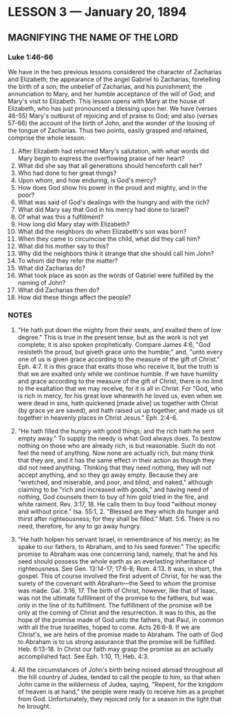 # LESSON 3 — January 20, 1894

## MAGNIFYING THE NAME OF THE LORD

### Luke 1:46-66

We have in the two previous lessons considered the character of Zacharias and Elizabeth; the appearance of the angel Gabriel to Zacharias, foretelling the birth of a son; the unbelief of Zacharias, and his punishment; the annunciation to Mary, and her humble acceptance of the will of God; and Mary's visit to Elizabeth. This lesson opens with Mary at the house of Elizabeth, who has just pronounced a blessing upon her. We have (verses 46-55) Mary's outburst of rejoicing and of praise to God; and also (verses 57-66) the account of the birth of John, and the wonder of the loosing of the tongue of Zacharias. Thus two points, easily grasped and retained, comprise the whole lesson.

1. After Elizabeth had returned Mary's salutation, with what words did Mary begin to express the overflowing praise of her heart?
2. What did she say that all generations should henceforth call her?
3. Who had done to her great things?
4. Upon whom, and how enduring, is God's mercy?
5. How does God show his power in the proud and mighty, and in the poor?
6. What was said of God's dealings with the hungry and with the rich?
7. What did Mary say that God in his mercy had done to Israel?
8. Of what was this a fulfillment?
9. How long did Mary stay with Elizabeth?
10. What did the neighbors do when Elizabeth's son was born?
11. When they came to circumcise the child, what did they call him?
12. What did his mother say to this?
13. Why did the neighbors think it strange that she should call him John?
14. To whom did they refer the matter?
15. What did Zacharias do?
16. What took place as soon as the words of Gabriel were fulfilled by the naming of John?
17. What did Zacharias then do?
18. How did these things affect the people?

### NOTES

1. "He hath put down the mighty from their seats, and exalted them of low degree." This is true in the present tense, but as the work is not yet complete, it is also spoken prophetically. Compare James 4:6, "God resisteth the proud, but giveth grace unto the humble;" and, "unto every one of us is given grace according to the measure of the gift of Christ." Eph. 4:7. It is this grace that exalts those who receive it, but the truth is that we are exalted only while we continue humble. If we have humility and grace according to the measure of the gift of Christ, there is no limit to the exaltation that we may receive, for it is all in Christ. For "God, who is rich in mercy, for his great love wherewith he loved us, even when we were dead in sins, hath quickened [made alive] us together with Christ (by grace ye are saved), and hath raised us up together, and made us sit together in heavenly places in Christ Jesus." Eph. 2:4-6.

2. "He hath filled the hungry with good things; and the rich hath he sent empty away." To supply the needy is what God always does. To bestow nothing on those who are already rich, is but reasonable. Such do not feel the need of anything. Now none are actually rich, but many think that they are, and it has the same effect in their action as though they did not need anything. Thinking that they need nothing, they will not accept anything, and so they go away empty. Because they are "wretched, and miserable, and poor, and blind, and naked," although claiming to be "rich and increased with goods," and having need of nothing, God counsels them to buy of him gold tried in the fire, and white raiment. Rev. 3:17, 18. He calls them to buy food "without money and without price." Isa. 55:1, 2. "Blessed are they which do hunger and thirst after righteousness; for they shall be filled." Matt. 5:6. There is no need, therefore, for any to go away hungry.

3. "He hath holpen his servant Israel, in remembrance of his mercy; as he spake to our fathers, to Abraham, and to his seed forever." The specific promise to Abraham was one concerning land, namely, that he and his seed should possess the whole earth as an everlasting inheritance of righteousness. See Gen. 13:14-17; 17:6-8; Rom. 4:13. It was, in short, the gospel. This of course involved the first advent of Christ, for he was the surety of the covenant with Abraham—the Seed to whom the promise was made. Gal. 3:16, 17. The birth of Christ, however, like that of Isaac, was not the ultimate fulfillment of the promise to the fathers, but was only in the line of its fulfillment. The fulfillment of the promise will be only at the coming of Christ and the resurrection. It was to this, as the hope of the promise made of God unto the fathers, that Paul, in common with all the true Israelites, hoped to come. Acts 26:6-8. If we are Christ's, we are heirs of the promise made to Abraham. The oath of God to Abraham is to us strong assurance that the promise will be fulfilled. Heb. 6:13-18. In Christ our faith may grasp the promise as an actually accomplished fact. See Eph. 1:10, 11; Heb. 4:3.

4. All the circumstances of John's birth being noised abroad throughout all the hill country of Judea, tended to call the people to him, so that when John came in the wilderness of Judea, saying, "Repent, for the kingdom of heaven is at hand," the people were ready to receive him as a prophet from God. Unfortunately, they rejoiced only for a season in the light that he brought.